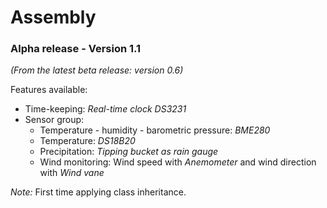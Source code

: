 # Assembly
### Alpha release - Version 1.1
*(From the latest beta release: version 0.6)*

Features available:
- Time-keeping: *Real-time clock DS3231*
- Sensor group: 
  - Temperature - humidity - barometric pressure: *BME280*
  - Temperature: *DS18B20*
  - Precipitation: *Tipping bucket as rain gauge*
  - Wind monitoring: Wind speed with *Anemometer* and wind direction with *Wind vane*

*Note:* First time applying class inheritance.
